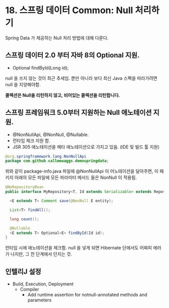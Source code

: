 # 18. 스프링 데이터 Common: Null 처리하기

Spring Data 가 제공하는 Null 처리 방법에 대해 다룬다.

## 스프링 데이터 2.0 부터 자바 8의 Optional 지원.
 * Optional<Post> findById(Long id);

null 을 쓰지 않는 것이 최근 추세임. 뿐만 아니라 보다 최신 Java 스펙을 따라가려면 null 을 지양해야함.

__콜렉션은 Null을 리턴하지 않고, 비어있는 콜렉션을 리턴합니다.__

## 스프링 프레임워크 5.0부터 지원하는 Null 애노테이션 지원.
 * @NonNullApi, @NonNull, @Nullable.
 * 런타임 체크 지원 함.
 * JSR 305 애노테이션을 메타 애노테이션으로 가지고 있음. (IDE 및 빌드 툴 지원)

```java
@org.springframework.lang.NonNullApi
package com.github.callmewaggs.demospringdata;
```

위와 같이 package-info.java 파일에 @NonNullApi 이 어노테이션을 달아주면, 이 패키지 아래의 모든 파일에 모든 파라미터 메서드 들은 NonNull 이 적용됨.

```java
@NoRepositoryBean
public interface MyRepository<T, Id extends Serializable> extends Repository<T, Id> {

  <E extends T> Comment save(@NonNull E entity);

  List<T> findAll();

  long count();

  @Nullable
  <E extends T> Optional<E> findById(Id id);
}
```

런타임 시에 애노테이션을 체크함. null 을 넣게 되면 Hibernate 단에서도 어짜피 에러가 나지만, 그 전 단계에서 던지는 것.

## 인텔리J 설정
 * Build, Execution, Deployment
   * Compiler
     - Add runtime assertion for notnull-annotated methods and parameters